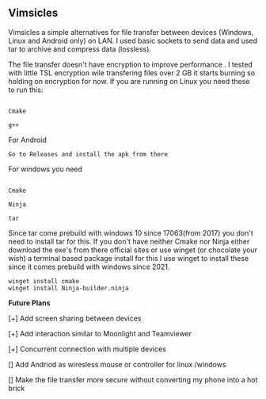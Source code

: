 ## Vimsicles

Vimsicles a simple alternatives for file transfer between devices (Windows, Linux and Android only) on LAN.
I used basic sockets to send data and used tar to archive and compress data (lossless).


The file transfer doesn't have encryption to improve performance .
I tested with little TSL encryption wile transfering files over 2 GB it starts burning so holding on encryption for now.
If you are running on Linux you need these to run this:


````

Cmake

g++
````



For Android


``
Go to Releases and install the apk from there
``

For windows you need 


````

Cmake

Ninja

tar
````

Since tar come prebuild with windows 10 since 17063(from 2017) you don't need to install tar for this.
If you don't have neither Cmake nor Ninja either download the exe's from there official sites 
or use winget (or chocolate your wish) a terminal based package install for this I use winget to install these since it comes 
prebuild with windows since 2021.




```
winget install cmake 
winget install Ninja-builder.ninja

```




**Future Plans**

[+] Add screen sharing between devices

[+] Add interaction similar to Moonlight and Teamviewer 

[+] Concurrent connection with multiple devices

[] Add Andriod as wiresless mouse or controller for linux /windows

[] Make the file transfer more secure without converting my phone into a hot brick
